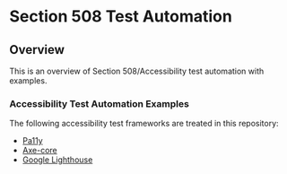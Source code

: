 # Section 508 Test Automation
## Overview
This is an overview of Section 508/Accessibility test automation with examples.
### Accessibility Test Automation Examples
The following accessibility test frameworks are treated in this repository:
* [Pa11y](https://github.com/akingkci/508-Test-Automation/tree/master/examples/pa11y)
* [Axe-core](https://github.com/akingkci/508-Test-Automation/tree/master/examples/axe-core)
* [Google Lighthouse](https://github.com/akingkci/508-Test-Automation/tree/master/examples/lighthouse)